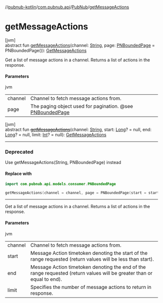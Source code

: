 //[pubnub-kotlin](../../../index.md)/[com.pubnub.api](../index.md)/[PubNub](index.md)/[getMessageActions](get-message-actions.md)

# getMessageActions

[jvm]\
abstract fun [getMessageActions](get-message-actions.md)(channel: [String](https://kotlinlang.org/api/latest/jvm/stdlib/kotlin/-string/index.html), page: [PNBoundedPage](../../../../pubnub-core/pubnub-core-api/pubnub-core-api/com.pubnub.api.models.consumer/-p-n-bounded-page/index.md) = PNBoundedPage()): [GetMessageActions](../../com.pubnub.api.endpoints.message_actions/-get-message-actions/index.md)

Get a list of message actions in a channel. Returns a list of actions in the response.

#### Parameters

jvm

| | |
|---|---|
| channel | Channel to fetch message actions from. |
| page | The paging object used for pagination. @see [PNBoundedPage](../../../../pubnub-core/pubnub-core-api/pubnub-core-api/com.pubnub.api.models.consumer/-p-n-bounded-page/index.md) |

[jvm]\
abstract fun [~~getMessageActions~~](get-message-actions.md)(channel: [String](https://kotlinlang.org/api/latest/jvm/stdlib/kotlin/-string/index.html), start: [Long](https://kotlinlang.org/api/latest/jvm/stdlib/kotlin/-long/index.html)? = null, end: [Long](https://kotlinlang.org/api/latest/jvm/stdlib/kotlin/-long/index.html)? = null, limit: [Int](https://kotlinlang.org/api/latest/jvm/stdlib/kotlin/-int/index.html)? = null): [GetMessageActions](../../com.pubnub.api.endpoints.message_actions/-get-message-actions/index.md)

---

### Deprecated

Use getMessageActions(String, PNBoundedPage) instead

#### Replace with

```kotlin
import com.pubnub.api.models.consumer.PNBoundedPage

```
```kotlin
getMessageActions(channel = channel, page = PNBoundedPage(start = start, end = end, limit = limit))
```
---

Get a list of message actions in a channel. Returns a list of actions in the response.

#### Parameters

jvm

| | |
|---|---|
| channel | Channel to fetch message actions from. |
| start | Message Action timetoken denoting the start of the range requested     (return values will be less than start). |
| end | Message Action timetoken denoting the end of the range requested     (return values will be greater than or equal to end). |
| limit | Specifies the number of message actions to return in response. |
